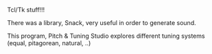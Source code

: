 Tcl/Tk stuff!!!

There was a library, Snack, very useful in order to generate sound.

This program, Pitch & Tuning Studio explores different tuning systems
(equal, pitagorean, natural, ..)